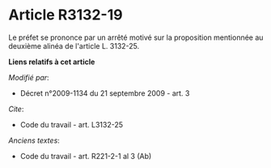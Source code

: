 # Article R3132-19

Le préfet se prononce par un arrêté motivé sur la proposition mentionnée au deuxième alinéa de l'article L. 3132-25.

**Liens relatifs à cet article**

_Modifié par_:

  - Décret n°2009-1134 du 21 septembre 2009 - art. 3

_Cite_:

  - Code du travail - art. L3132-25

_Anciens textes_:

  - Code du travail - art. R221-2-1 al 3 (Ab)
